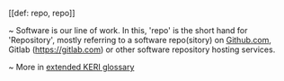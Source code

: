 [[def: repo, repo]]

~ Software is our line of work. In this, 'repo' is the short hand for 'Repository', mostly referring to a software repo(sitory) on [Github.com](https://github.com), Gitlab (https://gitlab.com) or other software repository hosting services. 

~ More in <a href="https://weboftrust.github.io/WOT-terms/docs/glossary/repo">extended KERI glossary</a>
